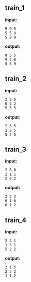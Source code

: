 
## train_1

**input:**
```
9 9 5
5 5 8
5 8 9
```


**output:**
```
9 5 5
9 5 8
5 8 9
```


## train_2

**input:**
```
2 2 5
6 2 2
5 5 5
```


**output:**
```
2 6 5
2 2 5
5 2 5
```


## train_3

**input:**
```
2 6 6
2 1 1
2 6 2
```


**output:**
```
2 2 2
6 1 6
6 1 2
```


## train_4

**input:**
```
2 2 1
1 5 1
5 2 2
```


**output:**
```
2 1 5
2 5 2
1 1 2
```

